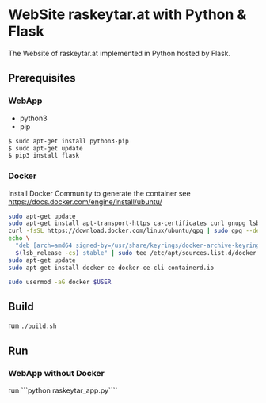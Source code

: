 # WebSite raskeytar.at with Python & Flask

The Website of raskeytar.at implemented in Python hosted by Flask.

## Prerequisites

### WebApp
- python3
- pip

```bash
$ sudo apt-get install python3-pip
$ sudo apt-get update
$ pip3 install flask
```

### Docker
Install Docker Community to generate the container
see https://docs.docker.com/engine/install/ubuntu/

```bash
sudo apt-get update
sudo apt-get install apt-transport-https ca-certificates curl gnupg lsb-release
curl -fsSL https://download.docker.com/linux/ubuntu/gpg | sudo gpg --dearmor -o /usr/share/keyrings/docker-archive-keyring.gpg
echo \
  "deb [arch=amd64 signed-by=/usr/share/keyrings/docker-archive-keyring.gpg] https://download.docker.com/linux/ubuntu \
  $(lsb_release -cs) stable" | sudo tee /etc/apt/sources.list.d/docker.list > /dev/null
sudo apt-get update
sudo apt-get install docker-ce docker-ce-cli containerd.io

sudo usermod -aG docker $USER
```

## Build

run  ```./build.sh```

## Run

### WebApp without Docker
run ```python raskeytar_app.py````

